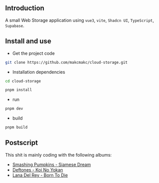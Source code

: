 ## Introduction
A small Web Storage application using `vue3`, `vite`, `Shadcn UI`, `TypeScript`, `Supabase`.

## Install and use

- Get the project code

```bash
git clone https://github.com/makcmakc/cloud-storage.git
```

- Installation dependencies

```bash
cd cloud-storage

pnpm install
```

- run

```bash
pnpm dev
```

- build

```bash
pnpm build
```

## Postscript

This shit is mainly coding with the following albums:

 * [Smashing Pumpkins - Siamese Dream ](https://www.youtube.com/watch?v=VbrfXDFuzu0&list=PL0D8442F129C22C6E)
 * [Deftones - Koi No Yokan ](https://www.youtube.com/watch?v=uWsD4LDRwyc&list=PLrnz4iRZQNldio5luUrpD-z6sYkokRhhq&ab_channel=Deftones-Topic)
 * [Lana Del Rey - Born To Die ](https://www.youtube.com/watch?v=L34wcarloaA&list=PLFAcddgaFN8zbOtM8heHITUg5d1zK2atJ&index=1&ab_channel=LanaDelRey-Topic)

 
